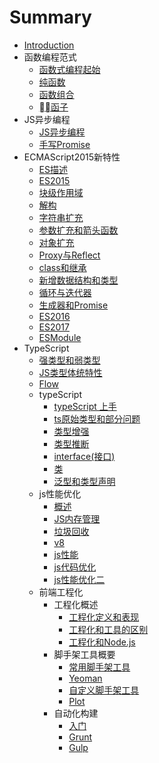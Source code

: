 # Summary

* [Introduction](README.md)
* 函数编程范式
  * [函数式编程起始](part1/1.md)
  * [纯函数](part1/2.md)
  * [函数组合](part1/3.md)
  * [函子](part1/4.md)
* JS异步编程
  * [JS异步编程](part2/1.md)
  * [手写Promise](part2/2.md)
* ECMAScript2015新特性
  * [ES描述](part3/1.md)
  * [ES2015](part3/2.md)
  * [块级作用域](part3/3.md)
  * [解构](part3/4.md)
  * [字符串扩充](part3/5.md)
  * [参数扩充和箭头函数](part3/6.md)
  * [对象扩充](part3/7.md)
  * [Proxy与Reflect](part3/8.md)
  * [class和继承](part3/9.md)
  * [新增数据结构和类型](part3/10.md)
  * [循环与迭代器](part3/11.md)
  * [生成器和Promise](part3/12.md)
  * [ES2016](part3/13.md)
  * [ES2017](part3/14.md)
  * [ESModule](part3/15.md)
* TypeScript
  * [强类型和弱类型](part4/1.md)
  * [JS类型体统特性](part4/2.md)
  * [Flow](part4/3.md)
  * typeScript
    * [typeScript 上手](part4/ts/1.md)
    * [ts原始类型和部分问题](part4/ts/2.md)
    * [类型增强](part4/ts/3.md)
    * [类型推断](part4/ts/4.md)
    * [interface(接口)](part4/ts/5.md)
    * [类](part4/ts/6.md)
    * [泛型和类型声明](part4/ts/7.md)
  * js性能优化
    * [概述](part5/1.md)
    * [JS内存管理](part5/2.md)
    * [垃圾回收](part5/3.md)
    * [v8](part5/4.md)
    * [js性能](part5/5.md)
    * [js代码优化](part5/6.md)
    * [js性能优化二](part5/7.md)
  * 前端工程化
    * 工程化概述
      * [工程化定义和表现](part6/first/1.md)
      * [工程化和工具的区别](part6/first/2.md)
      * [工程化和Node.js](part6/first/3.md)
    * 脚手架工具概要
      * [常用脚手架工具](part6/second/1.md)
      * [Yeoman](part6/second/2.md)
      * [自定义脚手架工具](part6/second/3.md)
      * [Plot](part6/second/4.md)
    * 自动化构建
      * [入门](part6/third/1.md)
      * [Grunt](part6/third/2.md)
      * [Gulp](part6/third/3.md)
